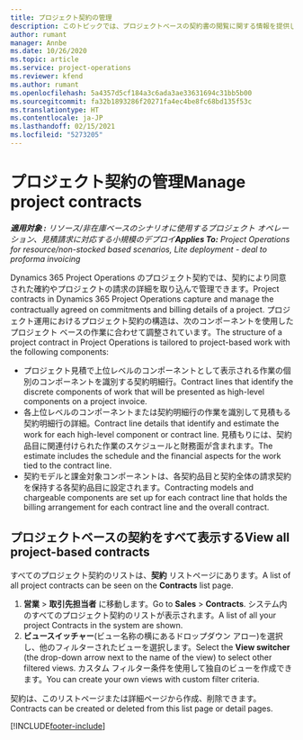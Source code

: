 ```yaml
---
title: プロジェクト契約の管理
description: このトピックでは、プロジェクトベースの契約書の閲覧に関する情報を提供します。
author: rumant
manager: Annbe
ms.date: 10/26/2020
ms.topic: article
ms.service: project-operations
ms.reviewer: kfend
ms.author: rumant
ms.openlocfilehash: 5a4357d5cf184a3c6ada3ae33631694c31bb5b00
ms.sourcegitcommit: fa32b1893286f20271fa4ec4be8fc68bd135f53c
ms.translationtype: HT
ms.contentlocale: ja-JP
ms.lasthandoff: 02/15/2021
ms.locfileid: "5273205"
---
```

# <a name="manage-project-contracts"></a><span data-ttu-id="67da0-103">プロジェクト契約の管理</span><span class="sxs-lookup"><span data-stu-id="67da0-103">Manage project contracts</span></span>

<span data-ttu-id="67da0-104">_**適用対象 :** リソース/非在庫ベースのシナリオに使用するプロジェクト オペレーション、見積請求に対応する小規模のデプロイ_</span><span class="sxs-lookup"><span data-stu-id="67da0-104">_**Applies To:** Project Operations for resource/non-stocked based scenarios, Lite deployment - deal to proforma invoicing_</span></span>

<span data-ttu-id="67da0-105">Dynamics 365 Project Operations のプロジェクト契約では、契約により同意された確約やプロジェクトの請求の詳細を取り込んで管理できます。</span><span class="sxs-lookup"><span data-stu-id="67da0-105">Project contracts in Dynamics 365 Project Operations capture and manage the contractually agreed on commitments and billing details of a project.</span></span> <span data-ttu-id="67da0-106">プロジェクト運用におけるプロジェクト契約の構造は、次のコンポーネントを使用したプロジェクト ベースの作業に合わせて調整されています。</span><span class="sxs-lookup"><span data-stu-id="67da0-106">The structure of a project contract in Project Operations is tailored to project-based work with the following components:</span></span>

- <span data-ttu-id="67da0-107">プロジェクト見積で上位レベルのコンポーネントとして表示される作業の個別のコンポーネントを識別する契約明細行。</span><span class="sxs-lookup"><span data-stu-id="67da0-107">Contract lines that identify the discrete components of work that will be presented as high-level components on a project invoice.</span></span>
- <span data-ttu-id="67da0-108">各上位レベルのコンポーネントまたは契約明細行の作業を識別して見積もる契約明細行の詳細。</span><span class="sxs-lookup"><span data-stu-id="67da0-108">Contract line details that identify and estimate the work for each high-level component or contract line.</span></span> <span data-ttu-id="67da0-109">見積もりには、契約品目に関連付けられた作業のスケジュールと財務面が含まれます。</span><span class="sxs-lookup"><span data-stu-id="67da0-109">The estimate includes the schedule and the financial aspects for the work tied to the contract line.</span></span>
- <span data-ttu-id="67da0-110">契約モデルと課金対象コンポーネントは、各契約品目と契約全体の請求契約を保持する各契約品目に設定されます。</span><span class="sxs-lookup"><span data-stu-id="67da0-110">Contracting models and chargeable components are set up for each contract line that holds the billing arrangement for each contract line and the overall contract.</span></span>

## <a name="view-all-project-based-contracts"></a><span data-ttu-id="67da0-111">プロジェクトベースの契約をすべて表示する</span><span class="sxs-lookup"><span data-stu-id="67da0-111">View all project-based contracts</span></span>

<span data-ttu-id="67da0-112">すべてのプロジェクト契約のリストは、**契約** リストページにあります。</span><span class="sxs-lookup"><span data-stu-id="67da0-112">A list of all project contracts can be seen on the **Contracts** list page.</span></span> 

1. <span data-ttu-id="67da0-113">**営業** > **取引先担当者** に移動します。</span><span class="sxs-lookup"><span data-stu-id="67da0-113">Go to **Sales** > **Contracts**.</span></span> <span data-ttu-id="67da0-114">システム内のすべてのプロジェクト契約のリストが表示されます。</span><span class="sxs-lookup"><span data-stu-id="67da0-114">A list of all your project Contracts in the system are shown.</span></span> 
2. <span data-ttu-id="67da0-115">**ビュースイッチャー**(ビュー名称の横にあるドロップダウン アロー)を選択し、他のフィルターされたビューを選択します。</span><span class="sxs-lookup"><span data-stu-id="67da0-115">Select the **View switcher** (the drop-down arrow next to the name of the view) to select other filtered views.</span></span> <span data-ttu-id="67da0-116">カスタム フィルター条件を使用して独自のビューを作成できます。</span><span class="sxs-lookup"><span data-stu-id="67da0-116">You can create your own views with custom filter criteria.</span></span>

<span data-ttu-id="67da0-117">契約は、このリストページまたは詳細ページから作成、削除できます。</span><span class="sxs-lookup"><span data-stu-id="67da0-117">Contracts can be created or deleted from this list page or detail pages.</span></span>


[!INCLUDE[footer-include](../../includes/footer-banner.md)]